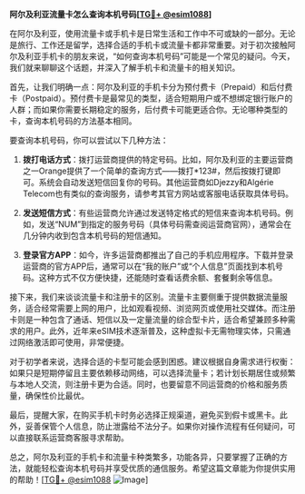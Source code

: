 **阿尔及利亚流量卡怎么查询本机号码[[TG💪+ @esim1088](https://t.me/s/esim1088)]**

在阿尔及利亚，使用流量卡或手机卡是日常生活和工作中不可或缺的一部分。无论是旅行、工作还是留学，选择合适的手机卡或流量卡都非常重要。对于初次接触阿尔及利亚手机卡的朋友来说，“如何查询本机号码”可能是一个常见的疑问。今天，我们就来聊聊这个话题，并深入了解手机卡和流量卡的相关知识。

首先，让我们明确一点：阿尔及利亚的手机卡分为预付费卡（Prepaid）和后付费卡（Postpaid）。预付费卡是最常见的类型，适合短期用户或不想绑定银行账户的人群；而如果你需要长期稳定的服务，后付费卡可能更适合你。无论哪种类型的卡，查询本机号码的方法基本相同。

要查询本机号码，你可以尝试以下几种方法：

1. **拨打电话方式**：拨打运营商提供的特定号码。比如，阿尔及利亚的主要运营商之一Orange提供了一个简单的查询方式——拨打*123#，然后按拨打键即可。系统会自动发送短信回复你的号码。其他运营商如Djezzy和Algérie Telecom也有类似的查询服务，请参考其官方网站或客服电话获取具体号码。

2. **发送短信方式**：有些运营商允许通过发送特定格式的短信来查询本机号码。例如，发送“NUM”到指定的服务号码（具体号码需查阅运营商官网），通常会在几分钟内收到包含本机号码的短信通知。

3. **登录官方APP**：如今，许多运营商都推出了自己的手机应用程序。下载并登录运营商的官方APP后，通常可以在“我的账户”或“个人信息”页面找到本机号码。这种方式不仅方便快捷，还能随时查看话费余额、套餐剩余等信息。

接下来，我们来谈谈流量卡和注册卡的区别。流量卡主要侧重于提供数据流量服务，适合经常需要上网的用户，比如观看视频、浏览网页或使用社交媒体。而注册卡则是一种包含了通话、短信以及一定量流量的综合型卡片，适合希望兼顾多种需求的用户。此外，近年来eSIM技术逐渐普及，这种虚拟卡无需物理实体，只需通过网络激活即可使用，非常便捷。

对于初学者来说，选择合适的卡型可能会感到困惑。建议根据自身需求进行权衡：如果只是短期停留且主要依赖移动网络，可以选择流量卡；若计划长期居住或频繁与本地人交流，则注册卡更为合适。同时，也要留意不同运营商的价格和服务质量，确保性价比最优。

最后，提醒大家，在购买手机卡时务必选择正规渠道，避免买到假卡或黑卡。此外，妥善保管个人信息，防止泄露给不法分子。如果你对操作流程有任何疑问，可以直接联系运营商客服寻求帮助。

总之，阿尔及利亚的手机卡和流量卡种类繁多，功能各异，只要掌握了正确的方法，就能轻松查询本机号码并享受优质的通信服务。希望这篇文章能为你提供实用的帮助！[[TG💪+ @esim1088](https://t.me/s/esim1088) ![Image](https://i.postimg.cc/4NQfJmqS/Snipaste-2025-05-13-00-14-12.png)]